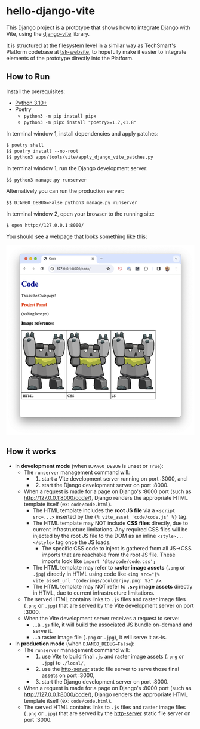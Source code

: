 # hello-django-vite

This Django project is a prototype that shows how to integrate Django with Vite, using the [django-vite] library.

[django-vite]: https://pypi.org/project/django-vite/

It is structured at the filesystem level in a similar way as TechSmart's Platform codebase at [tsk-website], to hopefully make it easier to integrate elements of the prototype directly into the Platform.

[tsk-website]: https://github.com/techsmartkids/tsk-website

## How to Run

Install the prerequisites:

* [Python 3.10+](https://www.python.org/downloads/)
* Poetry
    * `python3 -m pip install pipx`
    * `python3 -m pipx install "poetry>=1.7,<1.8"`

In terminal window 1, install dependencies and apply patches:

```
$ poetry shell
$$ poetry install --no-root
$$ python3 apps/tools/vite/apply_django_vite_patches.py
```

In terminal window 1, run the Django development server:

```
$$ python3 manage.py runserver
```

Alternatively you can run the production server:

```
$$ DJANGO_DEBUG=False python3 manage.py runserver
```

In terminal window 2, open your browser to the running site:

```
$ open http://127.0.0.1:8000/
```

You should see a webpage that looks something like this:

![](README/home.png)



## How it works

* In **development mode** (when `DJANGO_DEBUG` is unset or `True`):
    * The `runserver` management command will:
        * 1. start a Vite development server running on port :3000, and
        * 2. start the Django development server on port :8000.
    * When a request is made for a page on Django's :8000 port (such as <http://127.0.0.1:8000/code/>), Django renders the appropriate HTML template itself (ex: `code/code.html`).
        * The HTML template includes the **root JS file** via a `<script src=...>` inserted by the `{% vite_asset 'code/code.js' %}` tag.
        * The HTML template may NOT include **CSS files** directly, due to current infrastructure limitations. Any required CSS files will be injected by the root JS file to the DOM as an inline `<style>...</style>` tag once the JS loads.
            * The specific CSS code to inject is gathered from all JS→CSS imports that are reachable from the root JS file. These imports look like `import '@ts/code/code.css';`
        * The HTML template may refer to **raster image assets** (`.png` or `.jpg`) directly in HTML using code like `<img src="{% vite_asset_url 'code/imgs/boulderjoy.png' %}" />`.
        * The HTML template may NOT refer to **`.svg` image assets** directly in HTML, due to current infrastructure limitations.
    * The served HTML contains links to `.js` files and raster image files (`.png` or `.jpg`) that are served by the Vite development server on port :3000.
    * When the Vite development server receives a request to serve:
        * ...a `.js` file, it will build the associated JS bundle on-demand and serve it.
        * ...a raster image file (`.png` or `.jpg`), it will serve it as-is.
* In **production mode** (when `DJANGO_DEBUG=False`):
    * The `runserver` management command will:
        * 1. use Vite to build final `.js` and raster image assets (`.png` or `.jpg`) to `./local/`,
        * 2. use the [http-server] static file server to serve those final assets on port :3000,
        * 3. start the Django development server on port :8000.
    * When a request is made for a page on Django's :8000 port (such as <http://127.0.0.1:8000/code/>), Django renders the appropriate HTML template itself (ex: `code/code.html`).
    * The served HTML contains links to `.js` files and raster image files (`.png` or `.jpg`) that are served by the [http-server] static file server on port :3000.

[http-server]: https://www.npmjs.com/package/http-server